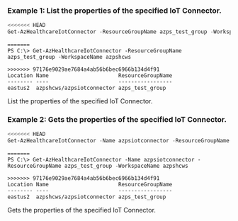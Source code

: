 ### Example 1: List the properties of the specified IoT Connector.
```powershell
<<<<<<< HEAD
Get-AzHealthcareIotConnector -ResourceGroupName azps_test_group -WorkspaceName azpshcws
```

```output
=======
PS C:\> Get-AzHealthcareIotConnector -ResourceGroupName azps_test_group -WorkspaceName azpshcws

>>>>>>> 97176e9029ae7684a4ab56b6bec6966b134d4f91
Location Name                      ResourceGroupName
-------- ----                      -----------------
eastus2  azpshcws/azpsiotconnector azps_test_group
```

List the properties of the specified IoT Connector.

### Example 2: Gets the properties of the specified IoT Connector.
```powershell
<<<<<<< HEAD
Get-AzHealthcareIotConnector -Name azpsiotconnector -ResourceGroupName azps_test_group -WorkspaceName azpshcws
```

```output
=======
PS C:\> Get-AzHealthcareIotConnector -Name azpsiotconnector -ResourceGroupName azps_test_group -WorkspaceName azpshcws

>>>>>>> 97176e9029ae7684a4ab56b6bec6966b134d4f91
Location Name                      ResourceGroupName
-------- ----                      -----------------
eastus2  azpshcws/azpsiotconnector azps_test_group
```

Gets the properties of the specified IoT Connector.